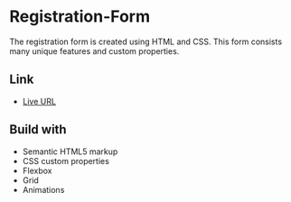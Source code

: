 # Registration-Form

The registration form is created using HTML and CSS. This form consists many unique features and custom properties.

## Link

 - [Live URL](https://tajwararik.github.io/Registration-Form/)

 ## Build with

 - Semantic HTML5 markup
 - CSS custom properties
 - Flexbox
 - Grid
 - Animations
